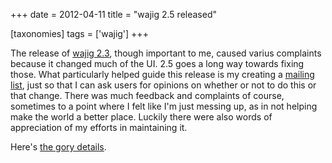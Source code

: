 +++
date = 2012-04-11
title = "wajig 2.5 released"

[taxonomies]
tags = ['wajig']
+++

The release of [wajig 2.3], though important to me, caused varius
complaints because it changed much of the UI. 2.5 goes a long way
towards fixing those. What particularly helped guide this release is my
creating a [mailing list], just so that I can ask users for opinions on
whether or not to do this or that change. There was much feedback and
complaints of course, sometimes to a point where I felt like I\'m just
messing up, as in not helping make the world a better place. Luckily
there were also words of appreciation of my efforts in maintaining it.

Here\'s [the gory details].

  [wajig 2.3]: http://tshepang.net/wajig-23-released
  [mailing list]: http://groups.google.com/group/wajig
  [the gory details]: http://packages.qa.debian.org/w/wajig/news/20120411T124858Z.html
